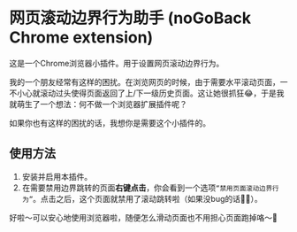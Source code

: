 # 网页滚动边界行为助手 (noGoBack Chrome extension)

这是一个Chrome浏览器小插件。用于设置网页滚动边界行为。

我的一个朋友经常有这样的困扰。在浏览网页的时候，由于需要水平滚动页面，一不小心就滚动过头使得页面返回了上/下一级历史页面。这让她很抓狂😂，于是我就萌生了一个想法：何不做一个浏览器扩展插件呢？

如果你也有这样的困扰的话，我想你是需要这个小插件的。

## 使用方法

1. 安装并启用本插件。
2. 在需要禁用边界跳转的页面**右键点击**，你会看到一个选项`“禁用页面滚动边界行为”`。点击之后，这个页面就禁用了滚动跳转啦（如果没bug的话🤦‍♂️）。

好啦～可以安心地使用浏览器啦，随便怎么滑动页面也不用担心页面跑掉咯～🤗